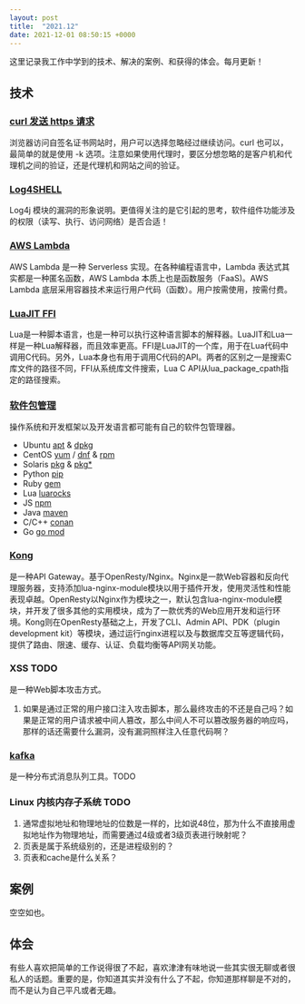 ```yaml
---
layout: post
title:  "2021.12"
date: 2021-12-01 08:50:15 +0000   
---
```


这里记录我工作中学到的技术、解决的案例、和获得的体会。每月更新！


技术
----

### [curl 发送 https 请求](https://curl.se/docs/sslcerts.html)

浏览器访问自签名证书网站时，用户可以选择忽略经过继续访问。curl 也可以，最简单的就是使用 -k 选项。注意如果使用代理时，要区分想忽略的是客户机和代理机之间的验证，还是代理机和网站之间的验证。

### [Log4SHELL](https://sspai.com/post/70394)

Log4j 模块的漏洞的形象说明。更值得关注的是它引起的思考，软件组件功能涉及的权限（读写、执行、访问网络）是否合适！

### [AWS Lambda](https://zhuanlan.zhihu.com/p/106513886)

AWS Lambda 是一种 Serverless 实现。在各种编程语言中，Lambda 表达式其实都是一种匿名函数，AWS Lambda 本质上也是函数服务（FaaS)。AWS Lambda 底层采用容器技术来运行用户代码（函数）。用户按需使用，按需付费。

### [LuaJIT FFI](https://blog.csdn.net/linuxheik/article/details/53160920)

Lua是一种脚本语言，也是一种可以执行这种语言脚本的解释器。LuaJIT和Lua一样是一种Lua解释器，而且效率更高。FFI是LuaJIT的一个库，用于在Lua代码中调用C代码。另外，Lua本身也有用于调用C代码的API。两者的区别之一是搜索C库文件的路径不同，FFI从系统库文件搜索，Lua C API从lua_package_cpath指定的路径搜索。

### [软件包管理]()

操作系统和开发框架以及开发语言都可能有自己的软件包管理器。
* Ubuntu  [apt]() & [dpkg]()
* CentOS  [yum]() / [dnf]() & [rpm]()
* Solaris [pkg]() & [pkg*]()
* Python  [pip](https://pypi.org/project/pip/)
* Ruby    [gem](https://rubygems.org/)
* Lua     [luarocks](https://luarocks.org/)
* JS      [npm](https://www.npmjs.com/)
* Java    [maven](https://maven.apache.org/)
* C/C++   [conan](https://conan.io/)
* Go      [go mod](https://github.com/golang/go/wiki/Modules)

### [Kong](https://docs.konghq.com/)

是一种API Gateway。基于OpenResty/Nginx。Nginx是一款Web容器和反向代理服务器，支持添加lua-nginx-module模块以用于插件开发，使用灵活性和性能表现卓越。OpenResty以Nginx作为模块之一，默认包含lua-nginx-module模块，并开发了很多其他的实用模块，成为了一款优秀的Web应用开发和运行环境。Kong则在OpenResty基础之上，开发了CLI、Admin API、PDK（plugin development kit）等模块，通过运行nginx进程以及与数据库交互等逻辑代码，提供了路由、限速、缓存、认证、负载均衡等API网关功能。

### XSS TODO

是一种Web脚本攻击方式。

1. 如果是通过正常的用户接口注入攻击脚本，那么最终攻击的不还是自己吗？如果是正常的用户请求被中间人篡改，那么中间人不可以篡改服务器的响应吗，那样的话还需要什么漏洞，没有漏洞照样注入任意代码啊？

### [kafka](https://blog.csdn.net/weixin_45366499/article/details/106943229) 

是一种分布式消息队列工具。TODO

### Linux 内核内存子系统 TODO

1. 通常虚拟地址和物理地址的位数是一样的，比如说48位，那为什么不直接用虚拟地址作为物理地址，而需要通过4级或者3级页表进行映射呢？
2. 页表是属于系统级别的，还是进程级别的？
3. 页表和cache是什么关系？


案例
----

空空如也。


体会
----

有些人喜欢把简单的工作说得很了不起，喜欢津津有味地说一些其实很无聊或者很私人的话题。重要的是，你知道其实并没有什么了不起，你知道那样聊是不对的，而不是认为自己平凡或者无趣。